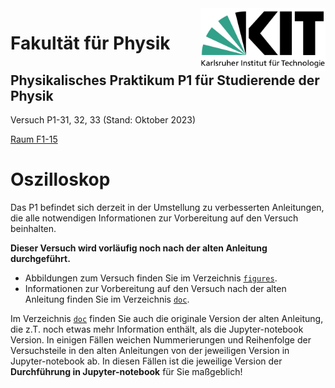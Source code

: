 <img src="../figures/Logo_KIT.svg" width="200" style="float:right;" />

# Fakultät für Physik

## Physikalisches Praktikum P1 für Studierende der Physik

Versuch P1-31, 32, 33 (Stand: Oktober 2023)

[Raum F1-15](https://labs.physik.kit.edu/img/Praktikum/Lageplan_P1.png)



# Oszilloskop

Das P1 befindet sich derzeit in der Umstellung zu verbesserten Anleitungen, die alle notwendigen Informationen zur Vorbereitung auf den Versuch beinhalten. 

**Dieser Versuch wird vorläufig noch nach der alten Anleitung durchgeführt.** 

- Abbildungen zum Versuch finden Sie im Verzeichnis [`figures`](https://gitlab.kit.edu/kit/etp-lehre/p1-praktikum/students/-/tree/main/Oszilloskop/figures). 
- Informationen zur Vorbereitung auf den Versuch nach der alten Anleitung finden Sie im Verzeichnis [`doc`](https://gitlab.kit.edu/kit/etp-lehre/p1-praktikum/students/-/tree/main/Oszilloskop/doc). 

Im Verzeichnis [`doc`](https://gitlab.kit.edu/kit/etp-lehre/p1-praktikum/students/-/tree/main/Oszilloskop/doc) finden Sie auch die originale Version der alten Anleitung, die z.T. noch etwas mehr Information enthält, als die Jupyter-notebook Version. In einigen Fällen weichen Nummerierungen und Reihenfolge der Versuchsteile in den alten Anleitungen von der jeweiligen Version in Jupyter-notebook ab. In diesen Fällen ist die jeweilige Version der **Durchführung in Jupyter-notebook** für Sie maßgeblich! 
